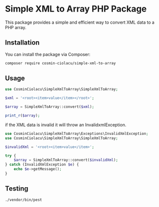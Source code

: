 # Simple XML to Array PHP Package

This package provides a simple and efficient way to convert XML data to a PHP array.

## Installation

You can install the package via Composer:

```bash
composer require cosmin-ciolacu/simple-xml-to-array
```

## Usage

```php
use CosminCiolacu\SimpleXmlToArray\SimpleXmlToArray;

$xml = '<root><item>value</item></root>';

$array = SimpleXmlToArray::convert($xml);

print_r($array);
```

if the XML data is invalid it will throw an InvalidxmlException.

```php
use CosminCiolacu\SimpleXmlToArray\Exceptions\InvalidXmlException;
use CosminCiolacu\SimpleXmlToArray\SimpleXmlToArray;

$invalidXml = '<root><item>value</item>';

try {
    $array = SimpleXmlToArray::convert($invalidXml);
} catch (InvalidXmlException $e) {
    echo $e->getMessage();
}
```

## Testing

```bash
./vendor/bin/pest
```
